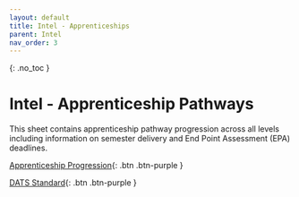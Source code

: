 ```yaml
---
layout: default
title: Intel - Apprenticeships
parent: Intel
nav_order: 3
---
```


{: .no_toc }

# Intel - Apprenticeship Pathways

This sheet contains apprenticeship pathway progression across all levels including information on semester delivery and End Point Assessment (EPA) deadlines.

[Apprenticeship Progression](https://ssu-my.sharepoint.com/:x:/g/personal/martin_reid_solent_ac_uk/EXm7V8SaO15KuuiD_tRX4XYBEBXfXqzHOGHJwA5JNkdnPw){: .btn .btn-purple } 


[DATS Standard](https://www.instituteforapprenticeships.org/apprenticeship-standards/digital-and-technology-solutions-professional-integrated-degree/){: .btn .btn-purple } 

